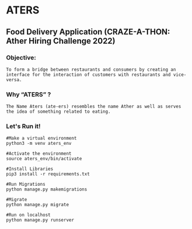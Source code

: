 # ATERS

## Food Delivery Application (CRAZE-A-THON: Ather Hiring Challenge 2022)

### Objective: 
	To form a bridge between restaurants and consumers by creating an interface for the interaction of customers with restaurants and vice-versa.
  
### Why “ATERS” ?

	The Name Aters (ate-ers) resembles the name Ather as well as serves the idea of something related to eating.
	
  
### Let's Run it!
	#Make a virtual environment
	python3 -m venv aters_env
	
	#Activate the environment
	source aters_env/bin/activate
	
	#Install Libraries
	pip3 install -r requirements.txt
	
	#Run Migrations
	python manage.py makemigrations
	
	#Migrate
	python manage.py migrate
	
	#Run on localhost
	python manage.py runserver
	
	
	
	
	
	
	
	
	

